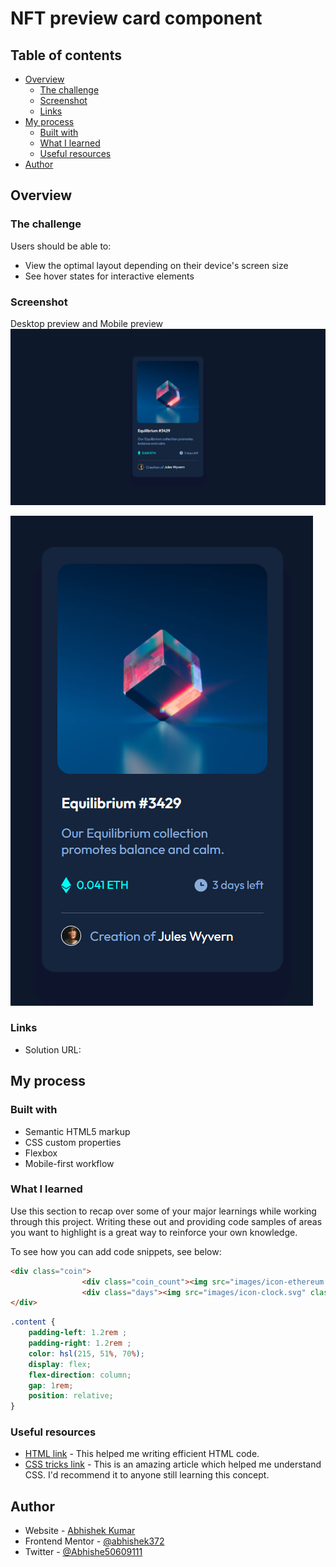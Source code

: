 # NFT preview card component

## Table of contents

- [Overview](#overview)
  - [The challenge](#the-challenge)
  - [Screenshot](#screenshot)
  - [Links](#links)
- [My process](#my-process)
  - [Built with](#built-with)
  - [What I learned](#what-i-learned)
  - [Useful resources](#useful-resources)
- [Author](#author)

## Overview

### The challenge

Users should be able to:

- View the optimal layout depending on their device's screen size
- See hover states for interactive elements

### Screenshot

Desktop preview and Mobile preview
![Desktop preview](./previews/desktop_preview.png)

![Mobile preview](./previews/mobile_preview.png)

### Links

- Solution URL: [](https://github.com/abhishek372/Frontend-webpages/tree/main/NFT%20preview%20card%20component)
<!-- - Live Site URL: [Add live site URL here](https://your-live-site-url.com) -->

## My process

### Built with

- Semantic HTML5 markup
- CSS custom properties
- Flexbox
- Mobile-first workflow

### What I learned

Use this section to recap over some of your major learnings while working through this project. Writing these out and providing code samples of areas you want to highlight is a great way to reinforce your own knowledge.

To see how you can add code snippets, see below:

```html
<div class="coin">
                <div class="coin_count"><img src="images/icon-ethereum.svg" class="coin_icon"><span>0.041 ETH</span></div>
                <div class="days"><img src="images/icon-clock.svg" class="clock_icon"><span>3 days left</span></div>
</div>
```
```css
.content {
    padding-left: 1.2rem ;
    padding-right: 1.2rem ;
    color: hsl(215, 51%, 70%);
    display: flex;
    flex-direction: column;
    gap: 1rem;
    position: relative;
}
```


### Useful resources

- [HTML link](https://developer.mozilla.org/en-US/docs/Web/HTML) - This helped me writing efficient HTML code.
- [CSS tricks link](https://css-tricks.com/) - This is an amazing article which helped me understand CSS. I'd recommend it to anyone still learning this concept.


## Author

- Website - [Abhishek Kumar](https://www.my-site.com)
- Frontend Mentor - [@abhishek372](https://www.frontendmentor.io/profile/abhishek372)
- Twitter - [@Abhishe50609111](https://twitter.com/Abhishe50609111)
